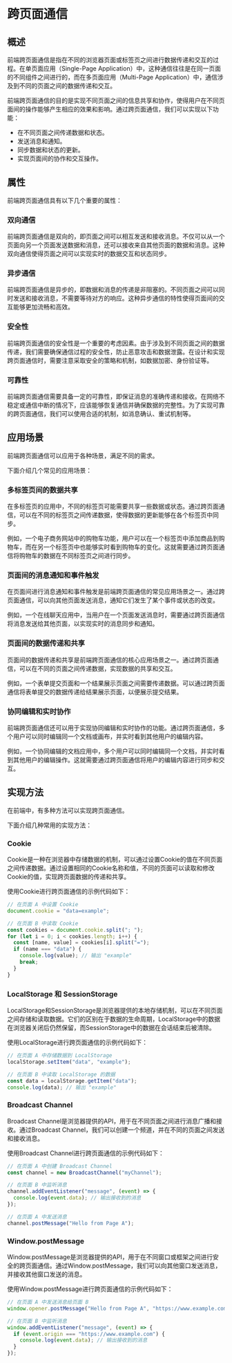# 跨页面通信

## 概述

前端跨页面通信是指在不同的浏览器页面或标签页之间进行数据传递和交互的过程。在单页面应用（Single-Page Application）中，这种通信往往是在同一页面的不同组件之间进行的，而在多页面应用（Multi-Page Application）中，通信涉及到不同的页面之间的数据传递和交互。

前端跨页面通信的目的是实现不同页面之间的信息共享和协作，使得用户在不同页面间的操作能够产生相应的效果和影响。通过跨页面通信，我们可以实现以下功能：

- 在不同页面之间传递数据和状态。
- 发送消息和通知。
- 同步数据和状态的更新。
- 实现页面间的协作和交互操作。

## 属性

前端跨页面通信具有以下几个重要的属性：

### 双向通信

前端跨页面通信是双向的，即页面之间可以相互发送和接收消息。不仅可以从一个页面向另一个页面发送数据和消息，还可以接收来自其他页面的数据和消息。这种双向通信使得页面之间可以实现实时的数据交互和状态同步。

### 异步通信

前端跨页面通信是异步的，即数据和消息的传递是非阻塞的。不同页面之间可以同时发送和接收消息，不需要等待对方的响应。这种异步通信的特性使得页面间的交互能够更加流畅和高效。

### 安全性

前端跨页面通信的安全性是一个重要的考虑因素。由于涉及到不同页面之间的数据传递，我们需要确保通信过程的安全性，防止恶意攻击和数据泄露。在设计和实现跨页面通信时，需要注意采取安全的策略和机制，如数据加密、身份验证等。

### 可靠性

前端跨页面通信需要具备一定的可靠性，即保证消息的准确传递和接收。在网络不稳定或通信中断的情况下，应该能够恢复通信并确保数据的完整性。为了实现可靠的跨页面通信，我们可以使用合适的机制，如消息确认、重试机制等。

## 应用场景

前端跨页面通信可以应用于各种场景，满足不同的需求。

下面介绍几个常见的应用场景：

### 多标签页间的数据共享

在多标签页的应用中，不同的标签页可能需要共享一些数据或状态。通过跨页面通信，可以在不同的标签页之间传递数据，使得数据的更新能够在各个标签页中同步。

例如，一个电子商务网站中的购物车功能，用户可以在一个标签页中添加商品到购物车，而在另一个标签页中也能够实时看到购物车的变化。这就需要通过跨页面通信将购物车的数据在不同标签页之间进行同步。

### 页面间的消息通知和事件触发

在页面间进行消息通知和事件触发是前端跨页面通信的常见应用场景之一。通过跨页面通信，可以向其他页面发送消息，通知它们发生了某个事件或状态的改变。

例如，一个在线聊天应用中，当用户在一个页面发送消息时，需要通过跨页面通信将消息发送给其他页面，以实现实时的消息同步和通知。

### 页面间的数据传递和共享

页面间的数据传递和共享是前端跨页面通信的核心应用场景之一。通过跨页面通信，可以在不同的页面之间传递数据，实现数据的共享和交互。

例如，一个表单提交页面和一个结果展示页面之间需要传递数据。可以通过跨页面通信将表单提交的数据传递给结果展示页面，以便展示提交结果。

### 协同编辑和实时协作

前端跨页面通信还可以用于实现协同编辑和实时协作的功能。通过跨页面通信，多个用户可以同时编辑同一个文档或画布，并实时看到其他用户的编辑内容。

例如，一个协同编辑的文档应用中，多个用户可以同时编辑同一个文档，并实时看到其他用户的编辑操作。这就需要通过跨页面通信将用户的编辑内容进行同步和交互。

## 实现方法

在前端中，有多种方法可以实现跨页面通信。

下面介绍几种常用的实现方法：

### Cookie

Cookie是一种在浏览器中存储数据的机制，可以通过设置Cookie的值在不同页面之间传递数据。通过设置相同的Cookie名称和值，不同的页面可以读取和修改Cookie的值，实现跨页面数据的传递和共享。

使用Cookie进行跨页面通信的示例代码如下：

```javascript
// 在页面 A 中设置 Cookie
document.cookie = "data=example";

// 在页面 B 中读取 Cookie
const cookies = document.cookie.split("; ");
for (let i = 0; i < cookies.length; i++) {
  const [name, value] = cookies[i].split("=");
  if (name === "data") {
    console.log(value); // 输出 "example"
    break;
  }
}
```

### LocalStorage 和 SessionStorage

LocalStorage和SessionStorage是浏览器提供的本地存储机制，可以在不同页面之间存储和读取数据。它们的区别在于数据的生命周期，LocalStorage中的数据在浏览器关闭后仍然保留，而SessionStorage中的数据在会话结束后被清除。

使用LocalStorage进行跨页面通信的示例代码如下：

```javascript
// 在页面 A 中存储数据到 LocalStorage
localStorage.setItem("data", "example");

// 在页面 B 中读取 LocalStorage 的数据
const data = localStorage.getItem("data");
console.log(data); // 输出 "example"
```

### Broadcast Channel

Broadcast Channel是浏览器提供的API，用于在不同页面之间进行消息广播和接收。通过Broadcast Channel，我们可以创建一个频道，并在不同的页面之间发送和接收消息。

使用Broadcast Channel进行跨页面通信的示例代码如下：

```javascript
// 在页面 A 中创建 Broadcast Channel
const channel = new BroadcastChannel("myChannel");

// 在页面 B 中监听消息
channel.addEventListener("message", (event) => {
  console.log(event.data); // 输出接收到的消息
});

// 在页面 A 中发送消息
channel.postMessage("Hello from Page A");
```

### Window.postMessage

Window.postMessage是浏览器提供的API，用于在不同窗口或框架之间进行安全的跨页面通信。通过Window.postMessage，我们可以向其他窗口发送消息，并接收其他窗口发送的消息。

使用Window.postMessage进行跨页面通信的示例代码如下：

```javascript
// 在页面 A 中发送消息给页面 B
window.opener.postMessage("Hello from Page A", "https://www.example.com");

// 在页面 B 中监听消息
window.addEventListener("message", (event) => {
  if (event.origin === "https://www.example.com") {
    console.log(event.data); // 输出接收到的消息
  }
});
```
